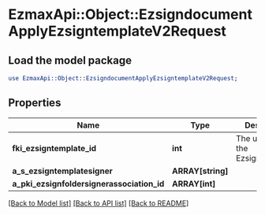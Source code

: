 # EzmaxApi::Object::EzsigndocumentApplyEzsigntemplateV2Request

## Load the model package
```perl
use EzmaxApi::Object::EzsigndocumentApplyEzsigntemplateV2Request;
```

## Properties
Name | Type | Description | Notes
------------ | ------------- | ------------- | -------------
**fki_ezsigntemplate_id** | **int** | The unique ID of the Ezsigndocument | 
**a_s_ezsigntemplatesigner** | **ARRAY[string]** |  | 
**a_pki_ezsignfoldersignerassociation_id** | **ARRAY[int]** |  | 

[[Back to Model list]](../README.md#documentation-for-models) [[Back to API list]](../README.md#documentation-for-api-endpoints) [[Back to README]](../README.md)



